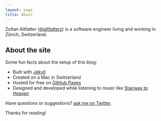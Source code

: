 ```yaml
---
layout: page
title: About
---
```


Zoltan Altfatter ([@altfatterz](https://twitter.com/altfatterz)) is a software engineer living and working in Zürich, Switzerland.

## About the site

Some fun facts about the setup of this blog:

* Built with [Jekyll](http://jekyllrb.com)
* Created on a Mac in Switzerland 
* Hosted for free on [GitHub Pages](https://github.com/altfatterz/altfatterz.github.io)
* Designed and developed while listening to music like [Stairway to Heaven](https://soundcloud.com/boot-led-zeppelin/stairway-to-heaven)

Have questions or suggestions? [ask me on Twitter](https://twitter.com/altfatterz).

Thanks for reading!
